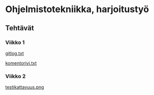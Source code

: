 # Ohjelmistotekniikka, harjoitustyö



## Tehtävät 
### Viikko 1
[gitlog.txt](https://github.com/LauriTahvanainen/ot-harjoitustyo/blob/master/laskarit/viikko1/gitlog.txt)

[komentorivi.txt](https://github.com/LauriTahvanainen/ot-harjoitustyo/blob/master/laskarit/viikko1/komentorivi.txt)

### Viikko 2
[testikattavuus.png](https://github.com/LauriTahvanainen/ot-harjoitustyo/blob/master/laskarit/viikko2/testikattavuus.png)

